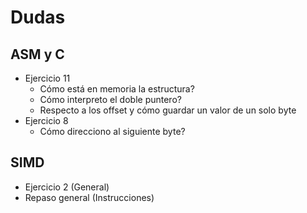 # Dudas
## ASM y C
- Ejercicio 11
  - Cómo está en memoria la estructura?
  - Cómo interpreto el doble puntero?
  - Respecto a los offset y cómo guardar un valor de un solo byte
- Ejercicio 8
  - Cómo direcciono al siguiente byte?
## SIMD
- Ejercicio 2 (General)
- Repaso general (Instrucciones)
